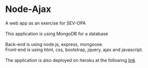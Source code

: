# Node-Ajax
A web app as an exercise for SEV-OPA\
\
This application is using MongoDB for a database\
\
Back-end is using node.js, express, mongoose.\
Front-end is using html, css, bootstrap, jquery, ajax and javascript.\
\
The application is also deployed on heroku at the following [link](https://node-ajax-exercise-sev-opa.herokuapp.com/)
